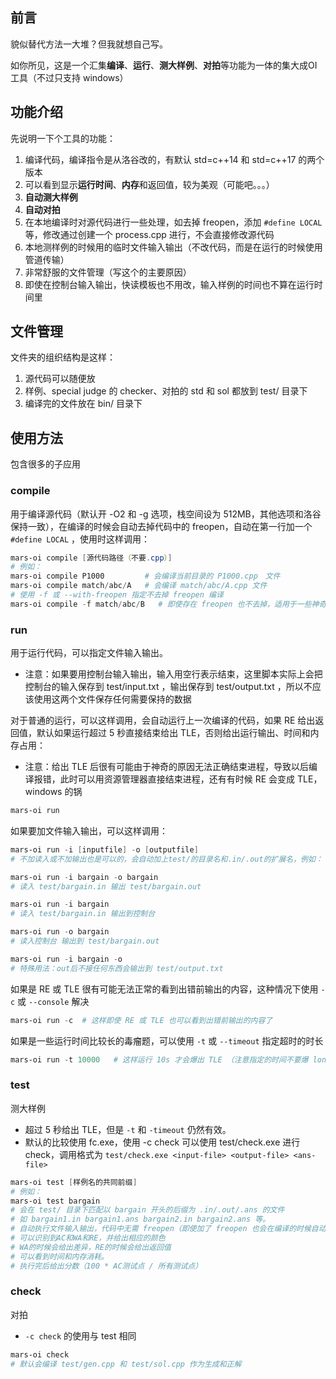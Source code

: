 ## 前言

貌似替代方法一大堆？但我就想自己写。

如你所见，这是一个汇集**编译**、**运行**、**测大样例**、**对拍**等功能为一体的集大成OI工具（不过只支持 windows）

## 功能介绍

先说明一下个工具的功能：

1. 编译代码，编译指令是从洛谷改的，有默认 std=c++14 和 std=c++17 的两个版本
2. 可以看到显示**运行时间**、**内存**和返回值，较为美观（可能吧。。。）
3. **自动测大样例**
4. **自动对拍**
5. 在本地编译时对源代码进行一些处理，如去掉 freopen，添加 ```#define LOCAL``` 等，修改通过创建一个 process.cpp 进行，不会直接修改源代码
6. 本地测样例的时候用的临时文件输入输出（不改代码，而是在运行的时候使用管道传输）
7. 非常舒服的文件管理（写这个的主要原因）
8. 即使在控制台输入输出，快读模板也不用改，输入样例的时间也不算在运行时间里

## 文件管理

文件夹的组织结构是这样：

1. 源代码可以随便放
2. 样例、special judge 的 checker、对拍的 std 和 sol 都放到 test/ 目录下
3. 编译完的文件放在 bin/ 目录下

## 使用方法

包含很多的子应用

### compile

用于编译源代码（默认开 -O2 和 -g 选项，栈空间设为 512MB，其他选项和洛谷保持一致），在编译的时候会自动去掉代码中的 freopen，自动在第一行加一个 ```#define LOCAL``` ，使用时这样调用：

``` powershell
mars-oi compile [源代码路径（不要.cpp）]
# 例如：
mars-oi compile P1000         # 会编译当前目录的 P1000.cpp　文件
mars-oi compile match/abc/A   # 会编译 match/abc/A.cpp 文件
# 使用 -f 或 --with-freopen 指定不去掉 freopen 编译
mars-oi compile -f match/abc/B   # 即使存在 freopen 也不去掉，适用于一些神奇题目，如 P10397
```

### run

用于运行代码，可以指定文件输入输出。

* 注意：如果要用控制台输入输出，输入用空行表示结束，这里脚本实际上会把控制台的输入保存到 test/input.txt ，输出保存到 test/output.txt ，所以不应该使用这两个文件保存任何需要保持的数据

对于普通的运行，可以这样调用，会自动运行上一次编译的代码，如果 RE 给出返回值，默认如果运行超过 5 秒直接结束给出 TLE，否则给出运行输出、时间和内存占用：

* 注意：给出 TLE 后很有可能由于神奇的原因无法正确结束进程，导致以后编译报错，此时可以用资源管理器直接结束进程，还有有时候 RE 会变成 TLE，windows 的锅

``` powershell
mars-oi run
```

如果要加文件输入输出，可以这样调用：

``` powershell
mars-oi run -i [inputfile] -o [outputfile]
# 不加读入或不加输出也是可以的，会自动加上test/的目录名和.in/.out的扩展名，例如：

mars-oi run -i bargain -o bargain
# 读入 test/bargain.in 输出 test/bargain.out

mars-oi run -i bargain
# 读入 test/bargain.in 输出到控制台

mars-oi run -o bargain
# 读入控制台 输出到 test/bargain.out

mars-oi run -i bargain -o
# 特殊用法：out后不接任何东西会输出到 test/output.txt
```

如果是 RE 或 TLE 很有可能无法正常的看到出错前输出的内容，这种情况下使用 ```-c``` 或 ```--console``` 解决

```powershell
mars-oi run -c  # 这样即使 RE 或 TLE 也可以看到出错前输出的内容了
```

如果是一些运行时间比较长的毒瘤题，可以使用 ```-t``` 或 ```--timeout``` 指定超时的时长

```powershell
mars-oi run -t 10000   # 这样运行 10s 才会爆出 TLE （注意指定的时间不要爆 long long 哦）
```

### test

测大样例

* 超过 5 秒给出 TLE，但是 ```-t``` 和 ```-timeout``` 仍然有效。
* 默认的比较使用 fc.exe，使用 -c check 可以使用 test/check.exe 进行 check，调用格式为 ```test/check.exe <input-file> <output-file> <ans-file>```

``` powershell
mars-oi test [样例名的共同前缀]
# 例如：
mars-oi test bargain
# 会在 test/ 目录下匹配以 bargain 开头的后缀为 .in/.out/.ans 的文件
# 如 bargain1.in bargain1.ans bargain2.in bargain2.ans 等。
# 自动执行文件输入输出，代码中无需 freopen（即使加了 freopen 也会在编译的时候自动去掉）
# 可以识别到AC和WA和RE，并给出相应的颜色
# WA的时候会给出差异，RE的时候会给出返回值
# 可以看到时间和内存消耗。
# 执行完后给出分数（100 * AC测试点 / 所有测试点）
```

### check

对拍

* ```-c check``` 的使用与 test 相同

```powershell
mars-oi check
# 默认会编译 test/gen.cpp 和 test/sol.cpp 作为生成和正解
```
